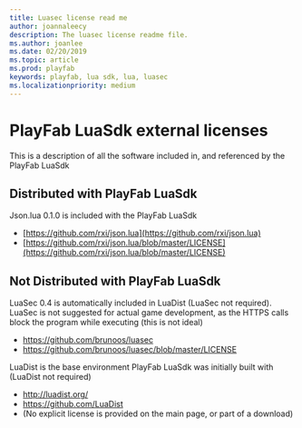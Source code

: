 ```yaml
---
title: Luasec license read me
author: joannaleecy
description: The luasec license readme file.
ms.author: joanlee
ms.date: 02/20/2019
ms.topic: article
ms.prod: playfab
keywords: playfab, lua sdk, lua, luasec
ms.localizationpriority: medium
---
```


# PlayFab LuaSdk external licenses

This is a description of all the software included in, and referenced by the PlayFab LuaSdk


## Distributed with PlayFab LuaSdk

Json.lua 0.1.0 is included with the PlayFab LuaSdk

* [https://github.com/rxi/json.lua](https://github.com/rxi/json.lua)
* [https://github.com/rxi/json.lua/blob/master/LICENSE](https://github.com/rxi/json.lua/blob/master/LICENSE)


## Not Distributed with PlayFab LuaSdk

LuaSec 0.4 is automatically included in LuaDist (LuaSec not required). LuaSec is not suggested for actual game development, as the HTTPS calls block the program while executing (this is not ideal)

* https://github.com/brunoos/luasec
* https://github.com/brunoos/luasec/blob/master/LICENSE

LuaDist is the base environment PlayFab LuaSdk was initially built with (LuaDist not required)

* http://luadist.org/
* https://github.com/LuaDist
* (No explicit license is provided on the main page, or part of a download)